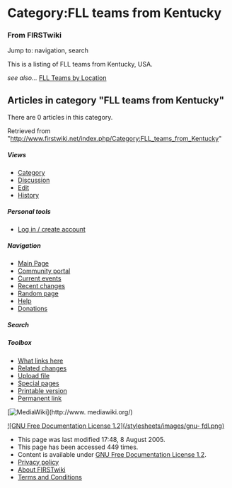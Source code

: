 # Category:FLL teams from Kentucky

### From FIRSTwiki

Jump to: navigation, search

This is a listing of FLL teams from Kentucky, USA.

_see also..._ [FLL Teams by Location](/index.php/FLL_Teams_by_Location "FLL
Teams by Location" )

  

## Articles in category "FLL teams from Kentucky"

There are 0 articles in this category.

Retrieved from
"<http://www.firstwiki.net/index.php/Category:FLL_teams_from_Kentucky>"

##### Views

  * [Category](/index.php/Category:FLL_teams_from_Kentucky)
  * [Discussion](/index.php?title=Category_talk:FLL_teams_from_Kentucky&action=edit)
  * [Edit](/index.php?title=Category:FLL_teams_from_Kentucky&action=edit)
  * [History](/index.php?title=Category:FLL_teams_from_Kentucky&action=history)

##### Personal tools

  * [Log in / create account](/index.php?title=Special:Userlogin&returnto=Category:FLL_teams_from_Kentucky)

[](/index.php/Main_Page "Main Page" )

##### Navigation

  * [Main Page](/index.php/Main_Page)
  * [Community portal](/index.php/FIRSTwiki:Community_portal)
  * [Current events](/index.php/Current_events)
  * [Recent changes](/index.php/Special:Recentchanges)
  * [Random page](/index.php/Special:Random)
  * [Help](/index.php/Help:Contents)
  * [Donations](/index.php/FIRSTwiki:Site_support)

##### Search



##### Toolbox

  * [What links here](/index.php/Special:Whatlinkshere/Category:FLL_teams_from_Kentucky)
  * [Related changes](/index.php/Special:Recentchangeslinked/Category:FLL_teams_from_Kentucky)
  * [Upload file](/index.php/Special:Upload)
  * [Special pages](/index.php/Special:Specialpages)
  * [Printable version](/index.php?title=Category:FLL_teams_from_Kentucky&printable=yes)
  * [Permanent link](/index.php?title=Category:FLL_teams_from_Kentucky&oldid=40608)

[![MediaWiki](/skins/common/images/poweredby_mediawiki_88x31.png)](http://www.
mediawiki.org/)

[![GNU Free Documentation License 1.2](/stylesheets/images/gnu-
fdl.png)](http://www.gnu.org/copyleft/fdl.html)

  * This page was last modified 17:48, 8 August 2005.
  * This page has been accessed 449 times.
  * Content is available under [GNU Free Documentation License 1.2](http://www.gnu.org/copyleft/fdl.html "http://www.gnu.org/copyleft/fdl.html" ).
  * [Privacy policy](/index.php/FIRSTwiki:Privacy_policy "FIRSTwiki:Privacy policy" )
  * [About FIRSTwiki](/index.php/FIRSTwiki:About "FIRSTwiki:About" )
  * [Terms and Conditions](/index.php/FIRSTwiki:Terms_and_conditions "FIRSTwiki:Terms and conditions" )

